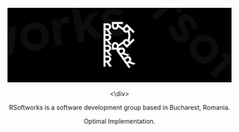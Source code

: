 <div align="center">

![RSoftworks Banner](/images/Banner.png)

<\div>

RSoftworks is a software development group based in Bucharest, Romania.

Optimal Implementation.
